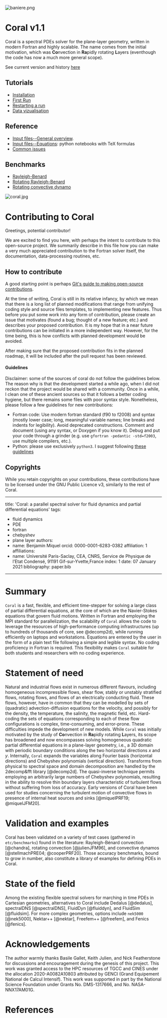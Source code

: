 ![baniere.png](http://www.normalesup.org/~benmiquel/misc/baniere.png)

# Coral v1.1


Coral is a spectral PDEs solver for the plane-layer geometry, written in modern Fortran and highly scalable. 
The name comes from the initial motivation, which was **Co**nvection in **Ra**pidly rotating **L**ayers (eventhough the code has now a much more general scope).

See current version and history [here](https://github.com/BenMql/coral/wiki/versions)


## Tutorials
+ [Installation](https://github.com/BenMql/coral/wiki/1_Installation)
+ [First Run](https://github.com/BenMql/coral/wiki/2_First_run)
+ [Restarting a run](https://github.com/BenMql/coral/wiki/3_Restarting_a_run)
+ [Data vizualisation](https://github.com/BenMql/coral/wiki/4_Data_visualisation)

## Reference
+ [Input files--General overview](https://github.com/BenMql/coral/wiki/5_Input_files). 
+ [Input files--Equations](https://github.com/BenMql/coral/tree/master/doc): python notebooks with TeX formulas
+ [Common issues](https://github.com/BenMql/coral/wiki/6_Common_issues)

## Benchmarks
+ [Rayleigh-Benard](https://github.com/BenMql/coral/wiki/benchmark01_rayleigh_benard)
+ [Rotating Rayleigh-Benard](https://github.com/BenMql/coral/wiki/benchmark02_RRBC_julien_JFM96)
+ [Rotating convective dynamo](https://github.com/BenMql/coral/wiki/benchmark03_rotating_convective_MHD)

![coral.jpg](http://www.normalesup.org/~benmiquel/misc/coral.jpg)
# Contributing to Coral

Greetings, potential contributor!

We are excited to find you here, with perhaps the intent to contribute to this open-source project. We summarily describe in this file how you can make a very much appreciated contribution to the Fortran solver itself, the documentation, data-processing routines, etc.



## How to contribute

A good starting point is perhaps [Git's guide to making open-source contributions](https://opensource.guide/how-to-contribute/).

At the time of writing, Coral is still in its relative infancy, by which we mean that there is a long list of planned modifications
that range from unifying coding style and source files templates, to implementing new features. Thus before you put some work into 
any form of contribution, please create an issue that motivates (found a bug; thought of a new feature; etc.) and describes your proposed contribution.
It is my hope that in a near future contributions can be initiated in a more independent way. However, for the time being, this is how 
conflicts with planned development would be avoided.

After making sure that the proposed contribution fits in the planned roadmap, it will be included after the pull request has been reviewed.

#### Guidelines
Disclaimer: some of the sources of coral do not follow the guidelines below. The reason why is that the development started a while ago, 
when I did not reckon that the project would be shared with a community. Once in a while, I clean one of these ancient sources so that it
follows a better coding hygiene, but there remains some files with poor syntax style. Nonetheless, please follow a few guidelines for new contributions:
+ Fortran code: Use modern fortran standard (f90 to f2008) and syntax (mostly lower case; long, meaningful variable names; line breaks and indents for legibility). Avoid deprecated constructions. 
 Comment and document (using any syntax, or Doxygen if you know it). Debug and put your code through a grinder (e.g. use `gfortran -pedantic -std=f2003`, use multiple compilers, etc.).
+ Python: please use exclusively `python3`. I suggest following [these guidelines](https://www.python.org/dev/peps/pep-0008/)



## Copyrights
While you retain copyrights on your contributions, these contributions have to be licensed under the GNU Public Licence v3, similarly to the rest of Coral. 

---
title: 'Coral: a parallel spectral solver for fluid dynamics and partial differential equations'
tags:
  - fluid dynamics
  - PDE
  - fortran
  - chebyshev
  - plane layer
authors:
  - name: Benjamin Miquel
    orcid: 0000-0001-6283-0382
    affiliation: 1
affiliations:
 - name: Université Paris-Saclay, CEA, CNRS, Service de Physique de l’Etat Condensé, 91191 Gif-sur-Yvette,France
   index: 1
date: 07 January 2021
bibliography: paper.bib
---

# Summary

`Coral` is a fast, flexible, and efficient time-stepper for solving a large class of partial differential equations, at the core of which are the Navier-Stokes equations that govern fluid motions. Written in Fortran and employing the MPI standard for parallelization, the scalability of `Coral` allows the code to leverage the resources of high-performance computing infrastructures (up to hundreds of thousands of core, see @decomp2d), while running efficiently on laptops and workstations. Equations are entered by the user in the form of a plain text file following a simple and legible syntax. No coding proficiency in Fortran is required. This flexibility makes `Coral` suitable for both students and researchers with no coding experience.


# Statement of need

Natural and industrial flows exist in numerous different flavours, including homogeneous incompressible flows, shear flow, stably or unstably stratified flows, rotating flows, and flows of an electrically conducting fluid. These flows, however, have in common that they can be modelled by sets of (quadratic) advection-diffusion equations for the velocity, and possibly for the density, the temperature, the salinity, the magnetic field, etc. Hard-coding the sets of equations corresponding to each of these flow configurations is complex, time-consuming, and error-prone. These difficulties impede the development of new models. While `Coral` was initially motivated by the study of **Co**nvection in **Ra**pidly rotating **L**ayers, its scope has broadened and now encompasses solving homogeneous quadratic partial differential equations in a plane-layer geometry, i.e., a 3D domain with periodic boundary conditions along the two horizontal directions $x$ and $y$. Internally, `Coral` expands the variables along Fourier basis (horizontal directions) and Chebyshev polynomials (vertical direction). Transforms from physical to spectral space and domain decomposition are handled by the 2decomp&fft library [@decomp2d]. The quasi-inverse technique permits employing an arbitrarily large numbers of Chebyshev polynomials, resulting in the ability to resolve thin boundary layers characteristic of turbulent flows without suffering from loss of accuracy. Early versions of Coral have been used for studies concerning the turbulent motion of convective flows in presence of internal heat sources and sinks [@miquelPRF19; @miquelJFM20].

# Validation and examples

Coral has been validated on a variety of test cases (gathered in `etc/benchmarks`) found in the literature: Rayleigh-Bénard convection [@chandra], rotating convection [@julienJFM96], and convective dynamos [@stellmachPRE04; @cooperPRF20]. Those accuracy benchmarks, bound to grow in number, also constitute a library of examples for defining PDEs in Coral.

# State of the field

Among the existing flexible spectral solvers for marching in time PDEs in Cartesian geometries, alternatives to Coral include Dedalus [@dedalus], spectralDNS [@spectralDNS], FluidDyn [@fluiddyn], and FluidSim [@fluidsim]. For more complex geometries, options include `nek5000` [@nek5000], Nektar++ [@nektar], Freefem++ [@freefem], and Fenics [@fenics].

# Acknowledgements

The author warmly thanks Basile Gallet, Keith Julien, and Nick Featherstone for discussions and encouragement during the genesis of this project. This work was granted access to the HPC resources of TGCC and CINES under the allocation 2020-A0082A10803 attributed by GENCI (Grand Equipement National de Calcul Intensif). This work was supported in part by the National Science Foundation under Grants No. DMS-1317666, and No. NASA-NNX17AM01G.

# References

